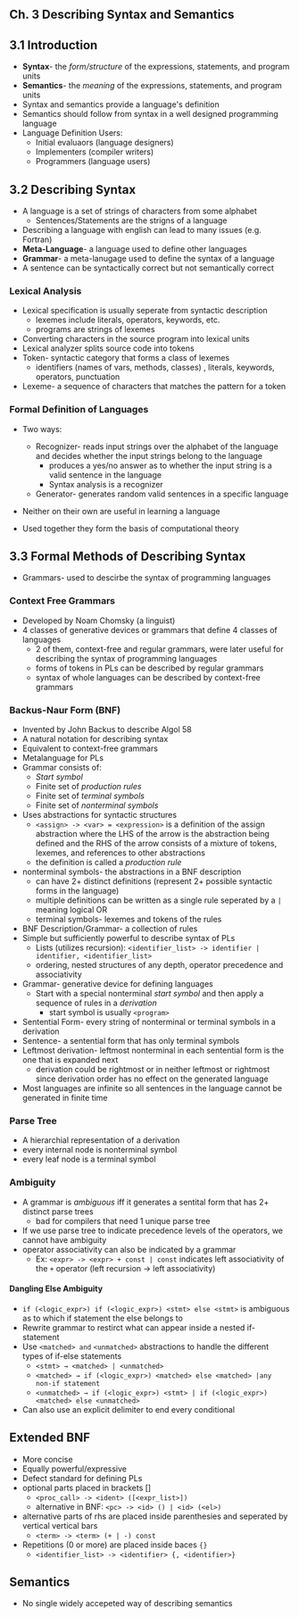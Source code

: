 ## Ch. 3 Describing Syntax and Semantics

## 3.1 Introduction

- **Syntax**- the *form/structure* of the expressions, statements, and program units
- **Semantics**- the *meaning* of the expressions, statements, and program units 
- Syntax and semantics provide a language's definition
- Semantics should follow from syntax in a well designed programming language
- Language Definition Users:
    - Initial evaluaors (language designers)
    - Implementers (compiler writers)
    - Programmers (language users)

## 3.2 Describing Syntax

- A language is a set of strings of characters from some alphabet 
    - Sentences/Statements are the strigns of a language
- Describing a language with english can lead to many issues (e.g. Fortran)
- **Meta-Language**- a language used to define other languages
- **Grammar**- a meta-lanugage used to define the syntax of a language
- A sentence can be syntactically correct but not semantically correct

### Lexical Analysis

- Lexical specification is usually seperate from syntactic description
    - lexemes include literals, operators, keywords, etc.
    - programs are strings of lexemes
- Converting characters in the source program into lexical units 	
- Lexical analyzer splits source code into tokens
- Token- syntactic category that forms a class of lexemes
    - identifiers (names of vars, methods, classes) , literals, keywords, operators, punctuation
- Lexeme- a sequence of characters that matches the pattern for a token 

### Formal Definition of Languages

- Two ways:
    - Recognizer- reads input strings over the alphabet of the language and decides whether the input strings belong to the language 
      - produces a yes/no answer as to whether the input string is a valid sentence in the language
      - Syntax analysis is a recognizer
    - Generator- generates random valid sentences in a specific language
  
- Neither on their own are useful in learning a language

- Used together they form the basis of computational theory
  
  

## 3.3 Formal Methods of Describing Syntax

- Grammars- used to descirbe the syntax of programming languages

### Context Free Grammars

- Developed by Noam Chomsky (a linguist)
- 4 classes of generative devices or grammars that define 4 classes of languages
    - 2 of them, context-free and regular grammars, were later useful for describing the syntax of programming languages
    - forms of tokens in PLs can be described by regular grammars
    - syntax of whole languages can be described by context-free grammars

### Backus-Naur Form (BNF)

- Invented by John Backus to describe Algol 58
- A natural notation for describing syntax
- Equivalent to context-free grammars
- Metalanguage for PLs
- Grammar consists of:
    - *Start symbol*
    - Finite set of *production rules*
    - Finite set of *terminal symbols*
    - Finite set of *nonterminal symbols*
- Uses abstractions for syntactic structures
    - `<assign> -> <var> = <expression>` is a definition of the assign abstraction where the LHS of the arrow is the abstraction being defined and the RHS of the arrow consists of a mixture of tokens, lexemes, and references to other abstractions 
    - the definition is called a *production rule*
- nonterminal symbols- the abstractions in a BNF description
    - can have 2+ distinct definitions (represent 2+ possible syntactic forms in the language)
    - multiple definitions can be written as a single rule seperated by a `|` meaning logical OR
  - terminal symbols- lexemes and tokens of the rules 
- BNF Description/Grammar- a collection of rules 
- Simple but sufficiently powerful to describe syntax of PLs
    - Lists (utilizes recursion): `<identifier_list> -> identifier | identifier, <identifier_list>` 
    - ordering, nested structures of any depth, operator precedence and associativity 
- Grammar- generative device for defining languages
    - Start with a special nonterminal *start symbol* and then apply a sequence of rules in a *derivation*
      - start symbol is usually `<program>`
- Sentential Form- every string of nonterminal or terminal symbols in a derivation
- Sentence- a sentential form that has only terminal symbols
- Leftmost derivation- leftmost nonterminal in each sentential form is the one that is expanded next
    - derivation could be rightmost or in neither leftmost or rightmost since derivation order has no effect on the generated language
- Most languages are infinite so all sentences in the language cannot be generated in finite time

### Parse Tree

- A hierarchial representation of a derivation
- every internal node is nonterminal symbol
- every leaf node is a terminal symbol

### Ambiguity 

- A grammar is *ambiguous* iff it generates a sentital form that has 2+ distinct parse trees 
    - bad for compilers that need 1 unique parse tree
- If we use parse tree to indicate precedence levels of the operators, we cannot have ambiguity
- operator associativity can also be indicated by a grammar
    - Ex: `<expr> -> <expr> + const | const` indicates left associativity of the `+` operator (left recursion -> left associativity)

#### Dangling Else Ambiguity

- `if (<logic_expr>) if (<logic_expr>) <stmt> else <stmt>` is ambiguous as to which if statement the else belongs to
- Rewrite grammar to restirct what can appear inside a nested if-statement 
- Use `<matched> and` `<unmatched>` abstractions to handle the different types of if-else statements
    - `<stmt> → <matched> | <unmatched>`
    - `<matched> → if (<logic_expr>) <matched> else <matched> |any non-if statement`
    - `<unmatched> → if (<logic_expr>) <stmt> | if (<logic_expr>) <matched> else <unmatched>`
- Can also use an explicit delimiter to end every conditional 

## Extended BNF

- More concise
- Equally powerful/expressive 
- Defect standard for defining PLs
- optional parts placed in brackets []
    - `<proc_call> -> <ident> ([<expr_list>])`
    - alternative in BNF: `<pc> -> <id> () | <id> (<el>)`
- alternative parts of rhs are placed inside parenthesies and seperated by vertical vertical bars
    - `<term> -> <term> (+ | -) const`
- Repetitions (0 or more) are placed inside baces `{}`
    - `<identifier_list> -> <identifier> {, <identifier>}`

## Semantics

- No single widely accepeted way of describing semantics
